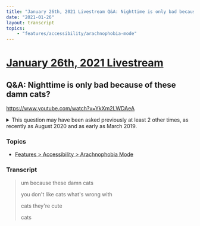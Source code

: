 ```yaml
---
title: "January 26th, 2021 Livestream Q&A: Nighttime is only bad because of these damn cats?"
date: "2021-01-26"
layout: transcript
topics:
    - "features/accessibility/arachnophobia-mode"
---
```

# [January 26th, 2021 Livestream](../2021-01-26.md)
## Q&A: Nighttime is only bad because of these damn cats?
https://www.youtube.com/watch?v=YkXm2LWDAeA
<details>
<summary>This question may have been asked previously at least 2 other times, as recently as August 2020 and as early as March 2019.</summary>

* [August 25th, 2020 Livestream Q&A: Arachnophobia Mode is scarier than the actual spiders](./yt--kovZdz9IS8.md) https://www.youtube.com/watch?v=-kovZdz9IS8
* [March 9th, 2019 Livestream Q&A: I don't like spiders but arachnophobia mode is even scarier](./yt-GluAI4ipeLY.md) https://www.youtube.com/watch?v=GluAI4ipeLY
</details>


### Topics
* [Features > Accessibility > Arachnophobia Mode](../topics/features/accessibility/arachnophobia-mode.md)

### Transcript

> um because these damn cats
>
> you don't like cats what's wrong with
>
> cats they're cute
>
> cats
